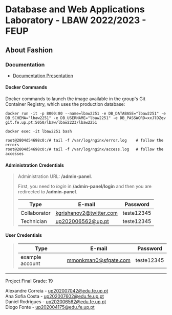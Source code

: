 # Database and Web Applications Laboratory - LBAW 2022/2023 - FEUP

## About Fashion

### Documentation

* [Documentation Presentation](welcome.md)

#### Docker Commands

Docker commands to launch the image available in the group's Git Container Registry, which uses the production database:

```
docker run -it -p 8000:80 --name=lbaw2251 -e DB_DATABASE="lbaw2251" -e DB_SCHEMA="lbaw2251" -e DB_USERNAME="lbaw2251" -e DB_PASSWORD=xxJlDZqv git.fe.up.pt:5050/lbaw/lbaw2223/lbaw2251
```
```
docker exec -it lbaw2251 bash
```
```
root@2804d54698c0:/# tail -f /var/log/nginx/error.log    # follow the errors
root@2804d54698c0:/# tail -f /var/log/nginx/access.log   # follow the accesses
```

#### Administration Credentials

> Administration URL: <strong>/admin-panel</strong>.
> 
> First, you need to *login* in <strong>/admin-panel/login</strong> and then you are redirected to <strong>/admin-panel</strong>.
>
>| Type | E-mail | Password |
>| ---- | ------ | -------- |
>| Collaborator | kgrishanov2@twitter.com | teste12345 |
>| Technician | up202006562@up.pt | teste12345 |

#### User Credentials

>| Type | E-mail | Password |
>| ---- | ------ | -------- |
>| example account | mmonkman0@sfgate.com | teste12345 |

---

Project Final Grade: 19

Alexandre Correia - up202007042@edu.fe.up.pt <br> Ana Sofia Costa - up202007602@edu.fe.up.pt <br> Daniel Rodrigues - up202006562@edu.fe.up.pt <br> Diogo Fonte - up202004175@edu.fe.up.pt
